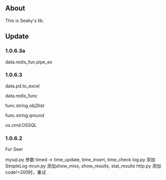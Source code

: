 ## About

This is Seaky's lib.



## Update

### 1.0.6.3a

data.redis_fun.pipe_ex



### 1.0.6.3

data.pd.to_excel

data.redis_func

func.string.obj2list

func.string.qround

os.cmd.OSSQL



### 1.0.6.2

For Seer

mysql.py    参数 timed -> time_update, time_insert, time_check
log.py  添加SimpleLog
mrun.py 添加show_miss, show_results, stat_results
http.py 添加code!=200时，重试
